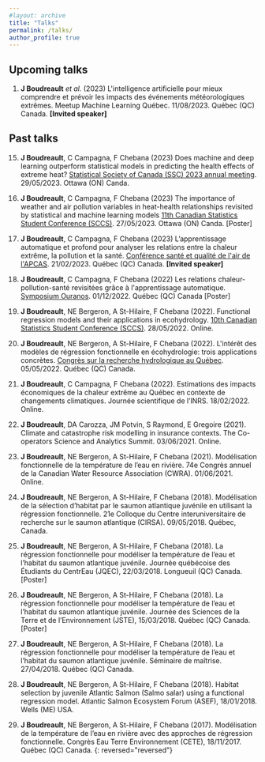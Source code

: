 ```yaml
---
#layout: archive
title: "Talks"
permalink: /talks/
author_profile: true
---
```


Upcoming talks
-------------------

1.  **J Boudreault** *et al.* (2023) L'intelligence artificielle pour mieux comprendre et prévoir les impacts des événements météorologiques extrêmes. Meetup Machine Learning Québec. 11/08/2023. Québec (QC) Canada. **[Invited speaker]**


Past talks
-------------------

15. **J Boudreault**, C Campagna, F Chebana (2023) Does machine and deep learning outperform statistical models in predicting the health effects of extreme heat? [Statistical Society of Canada (SSC) 2023 annual meeting](https://ssc.ca/en/meetings/annual/2023-ssc-annual-meeting-ottawa). 29/05/2023. Ottawa (ON) Canda.

14. **J Boudreault**, C Campagna, F Chebana (2023) The importance of weather and air pollution variables in heat-health relationships revisited by statistical and machine learning models [11th Canadian Statistics Student Conference (SCCS)](https://ssc.ca/en/meetings/annual/2023-ssc-annual-meeting-ottawa/eleventh-annual-canadian-statistics-student-0). 27/05/2023. Ottawa (ON) Canda. [Poster]

13. **J Boudreault**, C Campagna, F Chebana (2023) L’apprentissage automatique et profond pour analyser les relations entre la chaleur extrême, la pollution et la santé. [Conférence santé et qualité de l'air de l'APCAS](https://www.apcas.qc.ca/conference/sante-et-qualite-de-lair-enjeu-de-societe-majeur-21-fevrier-2023/). 21/02/2023. Québec (QC) Canada. **[Invited speaker]**

12. **J Boudreault**, C Campagna, F Chebana (2022) Les relations chaleur-pollution-santé revisitées grâce à l'apprentissage automatique. [Symposium Ouranos](https://www.ouranos.ca/sites/default/files/2022-11/cc-symposium-2022-resumes-affiches_2.pdf). 01/12/2022. Québec (QC) Canada [Poster]


11. **J Boudreault**, NE Bergeron, A St-Hilaire, F Chebana (2022). Functional regression models and their applications in ecohydrology. [10th Canadian Statistics Student Conference (SCCS)](https://ssc.ca/en/meetings/annual/2022-annual-meeting/student-conference). 28/05/2022. Online.

10. **J Boudreault**, NE Bergeron, A St-Hilaire, F Chebana (2022). L'intérêt des modèles de régression fonctionnelle en écohydrologie: trois applications concrètes. [Congrès sur la recherche hydrologique au Québec](https://event.fourwaves.com/fr/rhq22/horaire?date=2022-05-05). 05/05/2022. Québec (QC) Canada.

9. **J Boudreault**, C Campagna, F Chebana (2022). Estimations des impacts économiques de la chaleur extrême au Québec en contexte de changements climatiques. Journée scientifique de l’INRS. 18/02/2022. Online.

8. **J Boudreault**, DA Carozza, JM Potvin, S Raymond, E Gregoire (2021). Climate and catastrophe risk modelling in insurance contexts. The Co-operators Science and Analytics Summit. 03/06/2021. Online.

7. **J Boudreault**, NE Bergeron, A St-Hilaire, F Chebana (2021). Modélisation fonctionnelle de la température de l’eau en rivière. 74e Congrès annuel de la Canadian Water Resource Association (CWRA). 01/06/2021. Online.

6. **J Boudreault**, NE Bergeron, A St-Hilaire, F Chebana (2018). Modélisation de la sélection d’habitat par le saumon atlantique juvénile en utilisant la régression fonctionnelle. 21e Colloque du Centre interuniversitaire de recherche sur le saumon atlantique (CIRSA). 09/05/2018. Québec, Canada.

5. **J Boudreault**, NE Bergeron, A St-Hilaire, F Chebana (2018). La régression fonctionnelle pour modéliser la température de l’eau et l’habitat du saumon atlantique juvénile. Journée québécoise des Étudiants du CentrEau (JQEC), 22/03/2018. Longueuil (QC) Canada. [Poster]

4. **J Boudreault**, NE Bergeron, A St-Hilaire, F Chebana (2018). La régression fonctionnelle pour modéliser la température de l’eau et l’habitat du saumon atlantique juvénile. Journée des Sciences de la Terre et de l’Environnement (JSTE), 15/03/2018. Québec (QC) Canada. [Poster]

3. **J Boudreault**, NE Bergeron, A St-Hilaire, F Chebana (2018). La régression fonctionnelle pour modéliser la température de l’eau et l’habitat du saumon atlantique juvénile. Séminaire de maîtrise. 27/04/2018. Québec (QC) Canada.

2. **J Boudreault**, NE Bergeron, A St-Hilaire, F Chebana (2018). Habitat selection by juvenile Atlantic Salmon (Salmo salar) using a functional regression model. Atlantic Salmon Ecosystem Forum (ASEF), 18/01/2018. Wells (ME) USA.

1. **J Boudreault**, NE Bergeron, A St-Hilaire, F Chebana (2017). Modélisation de la température de l’eau en rivière avec des approches de régression fonctionnelle. Congrès Eau Terre Environnement (CETE), 18/11/2017. Québec (QC) Canada.
{: reversed="reversed"}